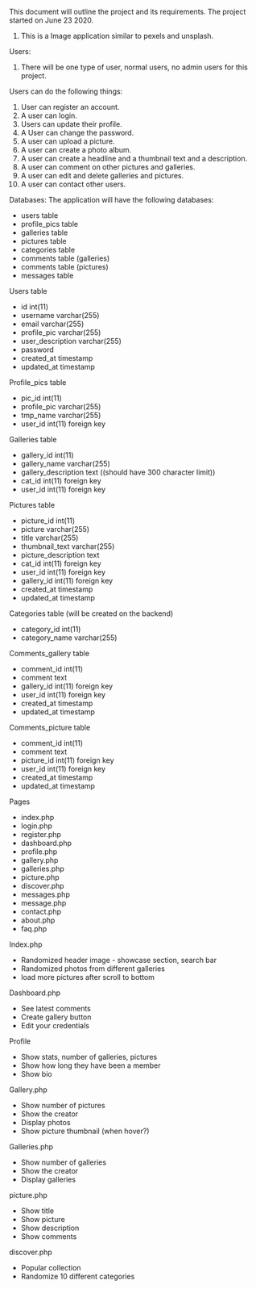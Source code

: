 This document will outline the project and its requirements.
The project started on June 23 2020.

1. This is a Image application similar to pexels and unsplash. 

Users:
1. There will be one type of user, normal users, no admin users for this project.

Users can do the following things:
1. User can register an account.
2. A user can login.
3. Users can update their profile.
4. A User can change the password.
5. A user can upload a picture.
6. A user can create a photo album.
7. A user can create a headline and a thumbnail text and a description.
8. A user can comment on other pictures and galleries.
9. A user can edit and delete galleries and pictures.
10. A user can contact other users.

Databases:
The application will have the following databases:
- users table
- profile_pics table
- galleries table
- pictures table
- categories table
- comments table (galleries)
- comments table (pictures)
- messages table

Users table
- id int(11)
- username varchar(255)
- email varchar(255)
- profile_pic varchar(255)
- user_description varchar(255)
- password
- created_at timestamp
- updated_at timestamp

Profile_pics table
- pic_id int(11)
- profile_pic varchar(255)
- tmp_name varchar(255)
- user_id int(11) foreign key

Galleries table
- gallery_id int(11)
- gallery_name varchar(255)
- gallery_description text ((should have 300 character limit))
- cat_id int(11) foreign key
- user_id int(11) foreign key

Pictures table
- picture_id int(11)
- picture varchar(255)
- title varchar(255)
- thumbnail_text varchar(255)
- picture_description text
- cat_id int(11) foreign key
- user_id int(11) foreign key
- gallery_id int(11) foreign key
- created_at timestamp
- updated_at timestamp

Categories table (will be created on the backend)
- category_id int(11)
- category_name varchar(255)

Comments_gallery table
- comment_id int(11)
- comment text
- gallery_id int(11) foreign key
- user_id int(11) foreign key
- created_at timestamp
- updated_at timestamp

Comments_picture table
- comment_id int(11)
- comment text
- picture_id int(11) foreign key
- user_id int(11) foreign key
- created_at timestamp
- updated_at timestamp

Pages
- index.php
- login.php
- register.php
- dashboard.php
- profile.php
- gallery.php
- galleries.php
- picture.php
- discover.php
- messages.php
- message.php
- contact.php
- about.php
- faq.php

Index.php
- Randomized header image - showcase section, search bar
- Randomized photos from different galleries
- load more pictures after scroll to bottom

Dashboard.php
- See latest comments
- Create gallery button
- Edit your credentials

Profile
- Show stats, number of galleries, pictures
- Show how long they have been a member
- Show bio

Gallery.php
- Show number of pictures
- Show the creator
- Display photos
- Show picture thumbnail (when hover?)

Galleries.php
- Show number of galleries
- Show the creator
- Display galleries

picture.php
- Show title
- Show picture
- Show description
- Show comments

discover.php
- Popular collection
- Randomize 10 different categories
